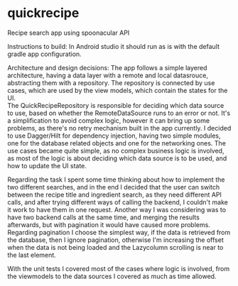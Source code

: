 # quickrecipe
Recipe search app using spoonacular API

Instructions to build:
In Android studio it should run as is with the default gradle app configuration.

Architecture and design decisions:
The app follows a simple layered architecture, having a data layer with a remote and local
datasrouce,
abstracting them with a repository. The repository is connected by use cases, which are used by the
view models,
which contain the states for the UI.  
The QuickRecipeRepository is responsible for deciding which data source to use, based on whether the
RemoteDataSource runs to an error or not. It's a simplification to avoid complex logic,
however it can bring up some problems, as there's no retry mechanism built in the app currently.
I decided to use Dagger/Hilt for dependency injection, having two simple modules, one for the
database related objects
and one for the networking ones. The use cases became quite simple, as no complex business logic is
involved,
as most of the logic is about deciding which data source is to be used, and how to update the UI
state.

Regarding the task I spent some time thinking about how to implement the two different searches,
and in the end I decided that the user can switch between the recipe title and ingredient search,
as they need different API calls, and after trying different ways of calling the backend, I couldn't
make
it work to have them in one request. Another way I was considering was to have two backend calls at
the same
time, and merging the results afterwards, but with pagination it would have caused more problems.
Regarding pagination I choose the simplest way, if the data is retrieved from the database, then I
ignore pagination,
otherwise I'm increasing the offset when the data is not being loaded and the Lazycolumn scrolling
is near to the last element.

With the unit tests I covered most of the cases where logic is involved, from the viewmodels to the
data sources I covered as much as time allowed.
